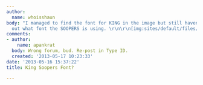 ```yaml
---
author:
  name: whoisshaun
body: "I managed to find the font for KING in the image but still haven't figured
  out what font the SOOPERS is using. \r\n\r\n[img:sites/default/files/old-images/king_soopers_6642.png]"
comments:
- author:
    name: apankrat
  body: Wrong forum, bud. Re-post in Type ID.
  created: '2013-05-17 10:23:33'
date: '2013-05-16 15:37:22'
title: King Soopers Font?

---
```

